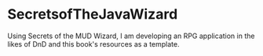 # SecretsofTheJavaWizard
Using Secrets of the MUD Wizard, I am developing an RPG application in the likes of DnD and this book's resources as a template. 

